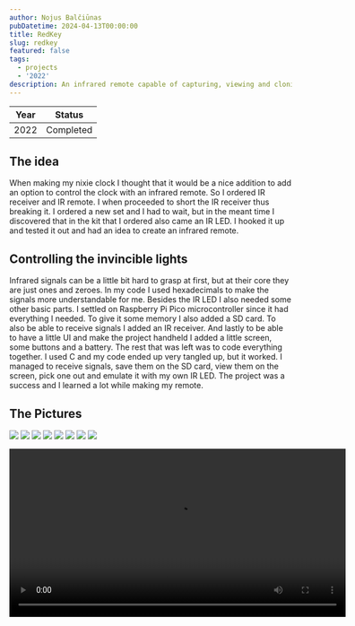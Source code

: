 ```yaml
---
author: Nojus Balčiūnas
pubDatetime: 2024-04-13T00:00:00
title: RedKey
slug: redkey
featured: false
tags:
  - projects
  - '2022'
description: An infrared remote capable of capturing, viewing and cloning IR signals.
---
```


| Year |  Status   |
|:----:|:---------:|
| 2022 | Completed |

## The idea

When making my nixie clock I thought that it would be a nice addition to add an option to control the clock with an infrared remote.
So I ordered IR receiver and IR remote.
I when proceeded to short the IR receiver thus breaking it.
I ordered a new set and I had to wait, but in the meant time I discovered that in the kit that I ordered also came an IR LED.
I hooked it up and tested it out and had an idea to create an infrared remote.

## Controlling the invincible lights

Infrared signals can be a little bit hard to grasp at first, but at their core they are just ones and zeroes.
In my code I used hexadecimals to make the signals more understandable for me.
Besides the IR LED I also needed some other basic parts.
I settled on Raspberry Pi Pico microcontroller since it had everything I needed.
To give it some memory I also added a SD card.
To also be able to receive signals I added an IR receiver.
And lastly to be able to have a little UI and make the project handheld I added a little screen, some buttons and a battery.
The rest that was left was to code everything together.
I used C and my code ended up very tangled up, but it worked.
I managed to receive signals, save them on the SD card, view them on the screen, pick one out and emulate it with my own IR LED.
The project was a success and I learned a lot while making my remote.

## The Pictures

![](../../assets/images/redkey/1.jpg)
![](../../assets/images/redkey/2.jpg)
![](../../assets/images/redkey/3.jpg)
![](../../assets/images/redkey/4.jpg)
![](../../assets/images/redkey/5.jpg)
![](../../assets/images/redkey/6.jpg)
![](../../assets/images/redkey/7.jpg)
![](../../assets/images/redkey/8.jpg)
<center>
<video width="600" height="auto" controls>
  <source src="/assets/redkey/1.mp4" type="video/mp4">
</video>
</center>
